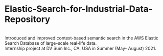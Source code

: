 # Elastic-Search-for-Industrial-Data-Repository
<br> Introduced and improved context-based semantic search in the AWS Elastic Search Database of large-scale real-life data.
<br> Internship project at DV Sum Inc., CA, USA in Summer (May- August) 2021.

